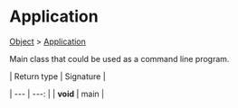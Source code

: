 
# Application

[Object]() > [Application](nullfr/faylixe/googlecodejam/client/application/Application.md)


<p>Main class that could be used as a command line program.</p>

| Return type | Signature |

| --- | ---: |
| **void** | main |
